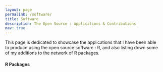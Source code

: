 ```yaml
---
layout: page
permalink: /software/
title: Software
description: The Open Source : Applications & Contributions
nav: true
---
```


This page is dedicated to showcase the applications that I have been able to produce using the open source software : R, and also listing down some of my additions to the network of R packages.

#### R Packages
